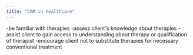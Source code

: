 ```yaml
---
title: "CAM in healthcare"
---
```

-be familiar with therapies
-assess client's knowledge about therapies
-assist client to gain access to understanding about therapy or qualification of therapist
-encourage client not to substitute therapies for necessary conventional treatment


